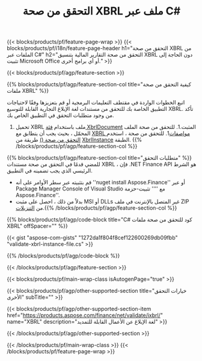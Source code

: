 ﻿---
title: التحقق من صحة XBRL ملف عبر C#
description: نموذج رمز للتحقق من صحة الملف XBRL. استخدم API كود سبيل المثال للتحقق من صحة ملفات الدفعات XBRL داخل .NET. 
url: /ar/net/validate/xbrl/
family: finance
platformtag: net
feature: validate
informat: XBRL
outformat: 
otherformats: 
---
{{< blocks/products/pf/feature-page-wrap >}}
{{< blocks/products/pf/i18n/feature-page-header h1="التحقق من صحة XBRL من الملفات عبر C#" h2="التحقق من صحة التقارير المالية بتنسيق XBRL دون الحاجة إلى تثبيت Microsoft Office أو أي برامج أخرى." >}}

{{< blocks/products/pf/agp/feature-section >}}

{{% blocks/products/pf/agp/feature-section-col title="كيفية التحقق من صحة ملفات XBRL" %}}

اتبع الخطوات الواردة في مقتطف التعليمات البرمجية أو قم بتعزيزها وفقًا لاحتياجات التطبيق الخاصة بك للتحقق من مستندات لغة الإبلاغ التجارية القابلة للتوسيع XBRL. تأكد من وجود متطلبات التحقق في التطبيق الخاص بك.

1. تحميل XBRL ملف باستخدام [فئة XbrlDocument](https://apireference.aspose.com/finance/net/aspose.finance.xbrl/xbrldocument) المثبت.1. للتحقق من صحة الملف المحمّل ، بحيث يجب أن يتطابق مع [XBRL مواصفات](http://www.xbrl.org/specification/inlinexbrl-part1/rec-2013-11-18/inlinexbrl-part1-rec-2013-11-18.html)1. للتحقق من صحة ، استخدم [التحقق من صحة ()](https://apireference.aspose.com/finance/net/aspose.finance.xbrl/xbrlinstance/methods/validate) طريقة من [XbrlInstance](https://apireference.aspose.com/finance/net/aspose.finance.xbrl/xbrlinstance) الطبقة.
{{% /blocks/products/pf/agp/feature-section-col %}}

{{% blocks/products/pf/agp/feature-section-col title="متطلبات التحقق" %}}
للمضي قدمًا في التحقق من صحة مستندات XBRL ، فإن .NET Finance API هو الشرط الرئيسي الذي يجب تضمينه في التطبيق. 
- قم بتثبيته عبر سطر الأوامر على أنه ''nuget install Aspose.Finance'' أو عبر Package Manager Console of Visual Studio مع '''' تثبيت-حزمة Aspose.Finance''.
- بدلاً من ذلك ، احصل على مثبت MSI أو DLLs غير المتصل بالإنترنت في ملف ZIP من [التنزيلات](https://downloads.aspose.com/finance/net).{{% /blocks/products/pf/agp/feature-section-col %}}

{{% blocks/products/pf/agp/code-block title="C# كود للتحقق من صحة ملفات XBRL" offSpacer="" %}}

{{< gist "aspose-com-gists" "1272da1f804f8cef122600269db09fbb" "validate-xbrl-instance-file.cs" >}}

{{% /blocks/products/pf/agp/code-block %}}

{{< /blocks/products/pf/agp/feature-section >}}

{{< blocks/products/pf/main-wrap-class isAutogenPage="true" >}}

{{< blocks/products/pf/agp/other-supported-section title="خيارات التحقق الأخرى" subTitle="" >}}

{{< blocks/products/pf/agp/other-supported-section-item href="https://products.aspose.com/finance/net/validate/ixbrl/" name="XBRL" description="لغة الإبلاغ عن الأعمال القابلة للتمديد" >}}

{{< /blocks/products/pf/agp/other-supported-section >}}

{{< /blocks/products/pf/main-wrap-class >}}
{{< /blocks/products/pf/feature-page-wrap >}}
